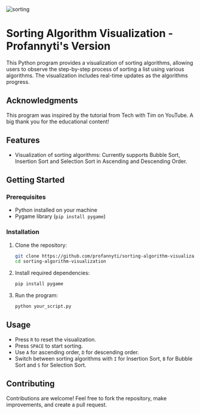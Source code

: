 ![sorting](https://github.com/Profannyti/Sorting_Algorithm_Visualiser-Profannyti/assets/143685475/5bc17cad-b9ff-4baf-a774-f4d466cc2bbc)


# Sorting Algorithm Visualization - Profannyti's Version
This Python program provides a visualization of sorting algorithms, allowing users to observe the step-by-step process of sorting a list using various algorithms. The visualization includes real-time updates as the algorithms progress.


## Acknowledgments

This program was inspired by the tutorial from Tech with Tim on YouTube. A big thank you for the educational content!

## Features

- Visualization of sorting algorithms: Currently supports Bubble Sort, Insertion Sort and Selection Sort in Ascending and Descending Order.

## Getting Started

### Prerequisites

- Python installed on your machine
- Pygame library (`pip install pygame`)

### Installation

1. Clone the repository:

    ```bash
    git clone https://github.com/profannyti/sorting-algorithm-visualization.git
    cd sorting-algorithm-visualization
    ```

2. Install required dependencies:

    ```bash
    pip install pygame
    ```

3. Run the program:

    ```bash
    python your_script.py
    ```

## Usage

- Press `R` to reset the visualization.
- Press `SPACE` to start sorting.
- Use `A` for ascending order, `D` for descending order.
- Switch between sorting algorithms with `I` for Insertion Sort, `B` for Bubble Sort and `S` for Selection Sort.

## Contributing

Contributions are welcome! Feel free to fork the repository, make improvements, and create a pull request.

